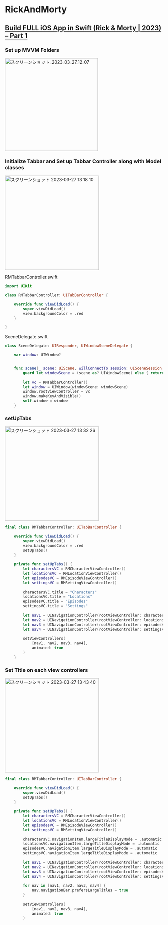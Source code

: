 # RickAndMorty
## [Build FULL iOS App in Swift (Rick & Morty | 2023) – Part 1](https://www.youtube.com/watch?v=EZpZDuOAFKE)

### Set up MVVM Folders

<img width="297" alt="スクリーンショット_2023_03_27_12_07" src="https://user-images.githubusercontent.com/47273077/227831156-340f5d23-0ec8-45c3-92de-49e30ef85a10.png">

### Initialize Tabbar and Set up Tabbar Controller along with Model classes

<img width="300" alt="スクリーンショット 2023-03-27 13 18 10" src="https://user-images.githubusercontent.com/47273077/227839804-433e3e41-6617-4c33-83ae-f983e2c61775.png">

RMTabbarController.swift
```swift
import UIKit

class RMTabbarController: UITabBarController {

    override func viewDidLoad() {
        super.viewDidLoad()
        view.backgroundColor = .red
    }

}

```

SceneDelegate.swift
```swift
class SceneDelegate: UIResponder, UIWindowSceneDelegate {

    var window: UIWindow?


    func scene(_ scene: UIScene, willConnectTo session: UISceneSession, options connectionOptions: UIScene.ConnectionOptions) {
        guard let windowScene = (scene as? UIWindowScene) else { return }
        
        let vc = RMTabbarController()
        let window = UIWindow(windowScene: windowScene)
        window.rootViewController = vc
        window.makeKeyAndVisible()
        self.window = window
    }
```

### setUpTabs
<img width="300" alt="スクリーンショット 2023-03-27 13 32 26" src="https://user-images.githubusercontent.com/47273077/227841471-a3fbdc52-8987-49d2-8ee6-ea49084e845f.png">

```swift
final class RMTabbarController: UITabBarController {

    override func viewDidLoad() {
        super.viewDidLoad()
        view.backgroundColor = .red
        setUpTabs()
    }
    
    private func setUpTabs() {
        let charactersVC = RMCharacterViewController()
        let locationsVC = RMLocationViewController()
        let episodesVC = RMEpisodeViewController()
        let settingsVC = RMSettingViewController()
        
        charactersVC.title = "Characters"
        locationsVC.title = "Locations"
        episodesVC.title = "Episodes"
        settingsVC.title = "Settings"
        
        let nav1 = UINavigationController(rootViewController: charactersVC)
        let nav2 = UINavigationController(rootViewController: locationsVC)
        let nav3 = UINavigationController(rootViewController: episodesVC)
        let nav4 = UINavigationController(rootViewController: settingsVC)
        
        setViewControllers(
            [nav1, nav2, nav3, nav4],
            animated: true
        )
    }
```

### Set Title on each view controllers

<img width="300" alt="スクリーンショット 2023-03-27 13 43 40" src="https://user-images.githubusercontent.com/47273077/227842837-bdbb17c3-8cd8-466a-8542-efe6654d64c8.png">

```swift
final class RMTabbarController: UITabBarController {

    override func viewDidLoad() {
        super.viewDidLoad()
        setUpTabs()
    }
    
    private func setUpTabs() {
        let charactersVC = RMCharacterViewController()
        let locationsVC = RMLocationViewController()
        let episodesVC = RMEpisodeViewController()
        let settingsVC = RMSettingViewController()
        
        charactersVC.navigationItem.largeTitleDisplayMode = .automatic
        locationsVC.navigationItem.largeTitleDisplayMode = .automatic
        episodesVC.navigationItem.largeTitleDisplayMode = .automatic
        settingsVC.navigationItem.largeTitleDisplayMode = .automatic
        
        let nav1 = UINavigationController(rootViewController: charactersVC)
        let nav2 = UINavigationController(rootViewController: locationsVC)
        let nav3 = UINavigationController(rootViewController: episodesVC)
        let nav4 = UINavigationController(rootViewController: settingsVC)
        
        for nav in [nav1, nav2, nav3, nav4] {
            nav.navigationBar.prefersLargeTitles = true
        }
        
        setViewControllers(
            [nav1, nav2, nav3, nav4],
            animated: true
        )
```

